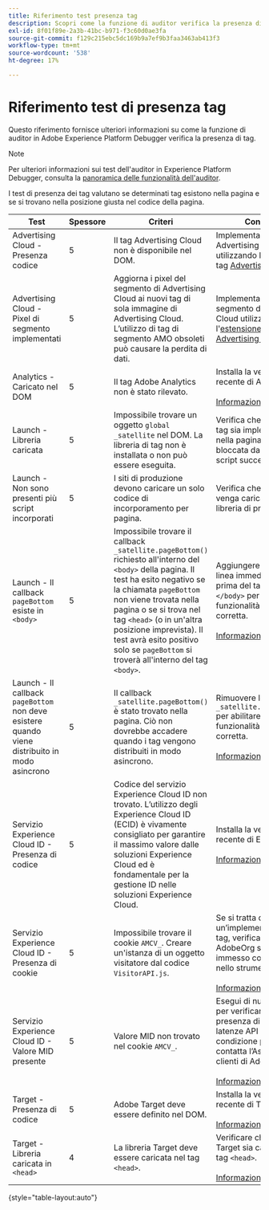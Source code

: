 ```yaml
---
title: Riferimento test presenza tag
description: Scopri come la funzione di auditor verifica la presenza di tag in Adobe Experience Platform Debugger.
exl-id: 8f01f89e-2a3b-41bc-b971-f3c60d0ae3fa
source-git-commit: f129c215ebc5dc169b9a7ef9b3faa3463ab413f3
workflow-type: tm+mt
source-wordcount: '538'
ht-degree: 17%

---
```


# Riferimento test di presenza tag

Questo riferimento fornisce ulteriori informazioni su come la funzione di auditor in Adobe Experience Platform Debugger verifica la presenza di tag.

>[!NOTE]
>
>Per ulteriori informazioni sui test dell&#39;auditor in Experience Platform Debugger, consulta la [panoramica delle funzionalità dell&#39;auditor](./overview.md).

I test di presenza dei tag valutano se determinati tag esistono nella pagina e se si trovano nella posizione giusta nel codice della pagina.

| Test | Spessore | Criteri | Consiglio |
| --- | --- | --- | --- |
| Advertising Cloud - Presenza codice | 5 | Il tag Advertising Cloud non è disponibile nel DOM. | Implementa il tag di Advertising Cloud utilizzando l&#39;estensione tag [Advertising Cloud](../../destinations/catalog/advertising/adobe-advertising-cloud.md). |
| Advertising Cloud - Pixel di segmento implementati | 5 | Aggiorna i pixel del segmento di Advertising Cloud ai nuovi tag di sola immagine di Advertising Cloud. L’utilizzo di tag di segmento AMO obsoleti può causare la perdita di dati. | Implementa il pixel del segmento di Advertising Cloud utilizzando l&#39;[estensione tag di Advertising Cloud](../../destinations/catalog/advertising/adobe-advertising-cloud.md). |
| Analytics - Caricato nel DOM | 5 | Il tag Adobe Analytics non è stato rilevato. | Installa la versione più recente di Analytics. <br><br>[Informazioni aggiuntive](https://experienceleague.adobe.com/docs/analytics/implementation/home.html) |
| Launch - Libreria caricata | 5 | Impossibile trovare un oggetto `global _satellite` nel DOM. La libreria di tag non è installata o non può essere eseguita. | Verifica che la libreria di tag sia implementata nella pagina e non sia bloccata dalle attività di script successive. |
| Launch - Non sono presenti più script incorporati | 5 | I siti di produzione devono caricare un solo codice di incorporamento per pagina. | Verifica che nella pagina venga caricata solo la libreria di produzione. |
| Launch - Il callback `pageBottom` esiste in `<body>` | 5 | Impossibile trovare il callback `_satellite.pageBottom()` richiesto all&#39;interno del `<body>` della pagina. Il test ha esito negativo se la chiamata `pageBottom` non viene trovata nella pagina o se si trova nel tag `<head>` (o in un&#39;altra posizione imprevista). Il test avrà esito positivo solo se `pageBottom` si troverà all&#39;interno del tag `<body>`. | Aggiungere lo script in linea immediatamente prima del tag di chiusura `</body>` per garantire la funzionalità dei tag corretta.<br><br>[Informazioni aggiuntive](../../tags/ui/client-side/asynchronous-deployment.md) |
| Launch - Il callback `pageBottom` non deve esistere quando viene distribuito in modo asincrono | 5 | Il callback `_satellite.pageBottom()` è stato trovato nella pagina. Ciò non dovrebbe accadere quando i tag vengono distribuiti in modo asincrono. | Rimuovere lo script `_satellite.pageBottom()` per abilitare la funzionalità dei tag corretta. <br><br>[Informazioni aggiuntive](../../tags/ui/client-side/asynchronous-deployment.md) |
| Servizio Experience Cloud ID - Presenza di codice | 5 | Codice del servizio Experience Cloud ID non trovato. L’utilizzo degli Experience Cloud ID (ECID) è vivamente consigliato per garantire il massimo valore dalle soluzioni Experience Cloud ed è fondamentale per la gestione ID nelle soluzioni Experience Cloud. | Installa la versione più recente di ECID.<br><br>[Informazioni aggiuntive](https://experienceleague.adobe.com/docs/id-service/using/intro/overview.html?lang=it) |
| Servizio Experience Cloud ID - Presenza di cookie | 5 | Impossibile trovare il cookie `AMCV_`. Creare un&#39;istanza di un oggetto visitatore dal codice `VisitorAPI.js`. | Se si tratta di un’implementazione di tag, verifica che l’ID AdobeOrg sia stato immesso correttamente nello strumento ECID. <br><br>[Informazioni aggiuntive](https://experienceleague.adobe.com/docs/id-service/using/intro/cookies.html) |
| Servizio Experience Cloud ID - Valore MID presente | 5 | Valore MID non trovato nel cookie `AMCV_`. | Esegui di nuovo il test per verificare la presenza di eventuali latenze API ECID. Se la condizione persiste, contatta l’Assistenza clienti di Adobe. <br><br>[Informazioni aggiuntive](https://experienceleague.adobe.com/docs/id-service/using/intro/cookies.html) |
| Target - Presenza di codice | 5 | Adobe Target deve essere definito nel DOM. | Installa la versione più recente di Target (at.js). <br><br>[Informazioni aggiuntive](https://experienceleague.adobe.com/docs/target/using/implement-target/implementing-target.html) |
| Target - Libreria caricata in `<head>` | 4 | La libreria Target deve essere caricata nel tag `<head>`. | Verificare che la libreria Target sia caricata nel tag `<head>`. <br><br>[Informazioni aggiuntive](https://experienceleague.adobe.com/docs/target/using/implement-target/implementing-target.html) |

{style="table-layout:auto"}
